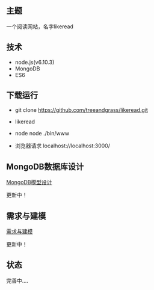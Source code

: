 ## 主题
一个阅读网站，名字likeread
## 技术
* node.js(v6.10.3)
* MongoDB 
* ES6
## 下载运行
* git clone https://github.com/treeandgrass/likeread.git

*  likeread

* node node ./bin/www      

* 浏览器请求 localhost://localhost:3000/


## MongoDB数据库设计
[MongoDB模型设计](https://github.com/treeandgrass/likeread/blob/master/MongoDB_Design/likread_model_design.md)

更新中！

## 需求与建模

[需求与建模](https://github.com/treeandgrass/likeread/tree/master/UML%E5%BB%BA%E6%A8%A1)

更新中！


## 状态
完善中....
